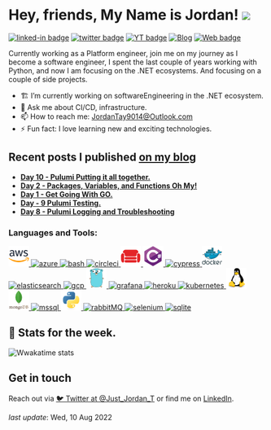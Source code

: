 <h1>Hey, friends,  My Name is Jordan! <img src="https://emojis.slackmojis.com/emojis/images/1536351075/4594/blob-wave.gif?1536351075" width="30"/> </h1>

[![linked-in badge](https://img.shields.io/badge/JordanTaylor-2088FF?style=flat&logo=linkedin)](https://www.linkedin.com/in/jordan-taylor-3555aba6/)
[![twitter badge](https://img.shields.io/badge/@Just_Jordan_T-2088FF?style=flat&logo=twitter)](https://twitter.com/Just_Jordan_T)
[![YT badge](https://img.shields.io/badge/YouTube-FF0000?style=flat&logo=youtube&logoColor=white)](https://www.youtube.com/channel/UCWMddXhNGWkzBYYS9cv-7Qg?view_as=subscriber)
[![Blog](https://img.shields.io/badge/Blog-2088FF?&style=flat&logo=blog&logoColor=white)](https://dev.to/justjordant)
[![Web badge](https://img.shields.io/badge/WebSite-30302f?style=flat&logo=google_chrome)](https://justjordant.com/)

Currently working as a Platform engineer, join me on my journey as I become a software engineer, I spent the last couple of years working with Python, and now I am focusing on the .NET ecosystems. And focusing on a couple of side projects.


- 🏗️ I’m currently working on softwareEngineering in the .NET ecosystem.
- 💬 Ask me about CI/CD, infrastructure.
- 📫 How to reach me: JordanTay9014@Outlook.com
- ⚡ Fun fact: I love learning new and exciting technologies.

## Recent posts I published [on my blog](https://blog.justjordant.com)

- **[Day 10 - Pulumi Putting it all together.](https://blog.justjordant.com/day-10-pulumi-putting-it-all-together)**
- **[Day 2 - Packages, Variables, and Functions Oh My!](https://blog.justjordant.com/day-2-packages-variables-and-functions-oh-my)**
- **[Day 1 - Get Going With GO.](https://blog.justjordant.com/day-1-get-going-with-go)**
- **[Day - 9 Pulumi Testing.](https://blog.justjordant.com/day-9-pulumi-testing)**
- **[Day 8 - Pulumi Logging and Troubleshooting](https://blog.justjordant.com/day-8-pulumi-logging-and-troubleshooting)**

<!-- 
- **[Day 10 - Pulumi Putting it all together.](https://blog.justjordant.com/day-10-pulumi-putting-it-all-together)** ()
- **[Day 2 - Packages, Variables, and Functions Oh My!](https://blog.justjordant.com/day-2-packages-variables-and-functions-oh-my)** ()
- **[Day 1 - Get Going With GO.](https://blog.justjordant.com/day-1-get-going-with-go)** ()
- **[Day - 9 Pulumi Testing.](https://blog.justjordant.com/day-9-pulumi-testing)** ()
- **[Day 8 - Pulumi Logging and Troubleshooting](https://blog.justjordant.com/day-8-pulumi-logging-and-troubleshooting)** ()
 -->

<h3 align="left">Languages and Tools:</h3>
<p align="left"> <a href="https://aws.amazon.com" target="_blank" rel="noreferrer"> <img src="https://raw.githubusercontent.com/devicons/devicon/master/icons/amazonwebservices/amazonwebservices-original-wordmark.svg" alt="aws" width="40" height="40"/> </a> <a href="https://azure.microsoft.com/en-in/" target="_blank" rel="noreferrer"> <img src="https://www.vectorlogo.zone/logos/microsoft_azure/microsoft_azure-icon.svg" alt="azure" width="40" height="40"/> </a> <a href="https://www.gnu.org/software/bash/" target="_blank" rel="noreferrer"> <img src="https://www.vectorlogo.zone/logos/gnu_bash/gnu_bash-icon.svg" alt="bash" width="40" height="40"/> </a> <a href="https://circleci.com" target="_blank" rel="noreferrer"> <img src="https://www.vectorlogo.zone/logos/circleci/circleci-icon.svg" alt="circleci" width="40" height="40"/> </a> <a href="https://couchdb.apache.org/" target="_blank" rel="noreferrer"> <img src="https://raw.githubusercontent.com/devicons/devicon/0d6c64dbbf311879f7d563bfc3ccf559f9ed111c/icons/couchdb/couchdb-original.svg" alt="couchdb" width="40" height="40"/> </a> <a href="https://www.w3schools.com/cs/" target="_blank" rel="noreferrer"> <img src="https://raw.githubusercontent.com/devicons/devicon/master/icons/csharp/csharp-original.svg" alt="csharp" width="40" height="40"/> </a> <a href="https://www.cypress.io" target="_blank" rel="noreferrer"> <img src="https://raw.githubusercontent.com/simple-icons/simple-icons/6e46ec1fc23b60c8fd0d2f2ff46db82e16dbd75f/icons/cypress.svg" alt="cypress" width="40" height="40"/> </a> <a href="https://www.docker.com/" target="_blank" rel="noreferrer"> <img src="https://raw.githubusercontent.com/devicons/devicon/master/icons/docker/docker-original-wordmark.svg" alt="docker" width="40" height="40"/> </a> <a href="https://www.elastic.co" target="_blank" rel="noreferrer"> <img src="https://www.vectorlogo.zone/logos/elastic/elastic-icon.svg" alt="elasticsearch" width="40" height="40"/> </a> <a href="https://cloud.google.com" target="_blank" rel="noreferrer"> <img src="https://www.vectorlogo.zone/logos/google_cloud/google_cloud-icon.svg" alt="gcp" width="40" height="40"/> </a> <a href="https://golang.org" target="_blank" rel="noreferrer"> <img src="https://raw.githubusercontent.com/devicons/devicon/master/icons/go/go-original.svg" alt="go" width="40" height="40"/> </a> <a href="https://grafana.com" target="_blank" rel="noreferrer"> <img src="https://www.vectorlogo.zone/logos/grafana/grafana-icon.svg" alt="grafana" width="40" height="40"/> </a> <a href="https://heroku.com" target="_blank" rel="noreferrer"> <img src="https://www.vectorlogo.zone/logos/heroku/heroku-icon.svg" alt="heroku" width="40" height="40"/> </a> <a href="https://kubernetes.io" target="_blank" rel="noreferrer"> <img src="https://www.vectorlogo.zone/logos/kubernetes/kubernetes-icon.svg" alt="kubernetes" width="40" height="40"/> </a> <a href="https://www.linux.org/" target="_blank" rel="noreferrer"> <img src="https://raw.githubusercontent.com/devicons/devicon/master/icons/linux/linux-original.svg" alt="linux" width="40" height="40"/> </a> <a href="https://www.mongodb.com/" target="_blank" rel="noreferrer"> <img src="https://raw.githubusercontent.com/devicons/devicon/master/icons/mongodb/mongodb-original-wordmark.svg" alt="mongodb" width="40" height="40"/> </a> <a href="https://www.microsoft.com/en-us/sql-server" target="_blank" rel="noreferrer"> <img src="https://www.svgrepo.com/show/303229/microsoft-sql-server-logo.svg" alt="mssql" width="40" height="40"/> </a> <a href="https://www.python.org" target="_blank" rel="noreferrer"> <img src="https://raw.githubusercontent.com/devicons/devicon/master/icons/python/python-original.svg" alt="python" width="40" height="40"/> </a> <a href="https://www.rabbitmq.com" target="_blank" rel="noreferrer"> <img src="https://www.vectorlogo.zone/logos/rabbitmq/rabbitmq-icon.svg" alt="rabbitMQ" width="40" height="40"/> </a> <a href="https://www.selenium.dev" target="_blank" rel="noreferrer"> <img src="https://raw.githubusercontent.com/detain/svg-logos/780f25886640cef088af994181646db2f6b1a3f8/svg/selenium-logo.svg" alt="selenium" width="40" height="40"/> </a> <a href="https://www.sqlite.org/" target="_blank" rel="noreferrer"> <img src="https://www.vectorlogo.zone/logos/sqlite/sqlite-icon.svg" alt="sqlite" width="40" height="40"/> </a> </p

<br/>

## 🧮 Stats for the week.
<!-- ![Wwakatime stats](https://github-readme-stats-taupe-two.vercel.app/api/wakatime?username=JustJordanT&hide_title=true&hide_border=true&langs_count=5) -->
<!-- ![Weekly Stats](https://wakatime.com/share/@JustJordanT/e75d2b52-c47b-4824-b8fe-cdcaa2257f3d.svg) -->
  ![Wwakatime stats](https://github-readme-stats-taupe-two.vercel.app/api/wakatime?username=JustJordanT&hide_title=true&hide_border=true&langs_count=5&bg_color=00000000&text_color=777)


## Get in touch

Reach out via [🐦 Twitter at @Just_Jordan_T](https://twitter.com/Just_Jordan_T) or find me on [LinkedIn](https://linkedin.com/in/justjordant).

_last update_: Wed, 10 Aug 2022
